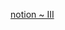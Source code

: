 [notion ~ III](https://www.notion.so/Short-Term-Residential-Load-Forecasting-Based-on-LSTM-Recurrent-Neural-Network-19afa05a498c806d81f6efa3ccfe3149?pvs=4)
